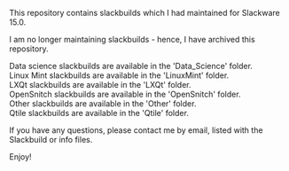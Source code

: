 This repository contains slackbuilds which I had maintained for Slackware 15.0.

I am no longer maintaining slackbuilds - hence, I have archived this repository.

Data science slackbuilds are available in the 'Data_Science' folder.  
Linux Mint slackbuilds are available in the 'LinuxMint' folder.  
LXQt slackbuilds are available in the 'LXQt' folder.  
OpenSnitch slackbuilds are available in the 'OpenSnitch' folder.  
Other slackbuilds are available in the 'Other' folder.  
Qtile slackbuilds are available in the 'Qtile' folder.  

If you have any questions, please contact me by email, listed with the Slackbuild or info files.

Enjoy!
